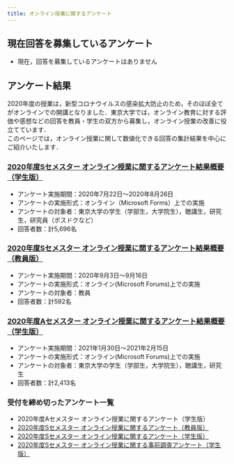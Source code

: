 ```yaml
---
title: オンライン授業に関するアンケート
---
```

## 現在回答を募集しているアンケート  
- 現在，回答を募集しているアンケートはありません
   
## アンケート結果
2020年度の授業は，新型コロナウイルスの感染拡⼤防止のため，そのほぼ全てがオンラインでの開講となりました．東京大学では，オンライン教育に対する評価や感想などの回答を教員・学生の双方から募集し，オンライン授業の改善に役立てています．   
このページでは，オンライン授業に関して数値化できる回答の集計結果を中心にご紹介いたします．     

### [2020年度Sセメスター オンライン授業に関するアンケート結果概要（学生版）](student/)
- アンケート実施期間：2020年7月22日～2020年8月26日  
- アンケートの実施形式：オンライン（Microsoft Forms）上での実施  
- アンケートの対象者：東京⼤学の学⽣（学部⽣，⼤学院⽣），聴講⽣，研究生，研究員（ポスドクなど） 
- 回答者数：計5,696名   

### [2020年度Sセメスター オンライン授業に関するアンケート結果概要（教員版）](faculty/)
- アンケート実施期間：2020年9月3日～9月16日   
- アンケートの実施形式：オンライン(Microsoft Forums)上での実施   
- アンケートの対象者：教員   
- 回答者数：計592名   

### [2020年度Aセメスター オンライン授業に関するアンケート結果概要（学生版）](questionnaire/student_2020A/)
- アンケート実施期間：2021年1月30日～2021年2月15日    
- アンケートの実施形式：オンライン(Microsoft Forums)上での実施   
- アンケートの対象者：東京⼤学の学⽣（学部⽣，⼤学院⽣），聴講⽣，研究生   
- 回答者数：計2,413名   

### 受付を締め切ったアンケート一覧
- 2020年度Aセメスター オンライン授業に関するアンケート（学生版）
- [2020年度Sセメスター オンライン授業に関するアンケート（教員版）](archives/2020summer_f)
- [2020年度Sセメスター オンライン授業に関するアンケート（学生版）](archives/2020summer)
- [2020年度Sセメスター オンライン授業に関する事前調査アンケート（学生版）](archives/2020spring)